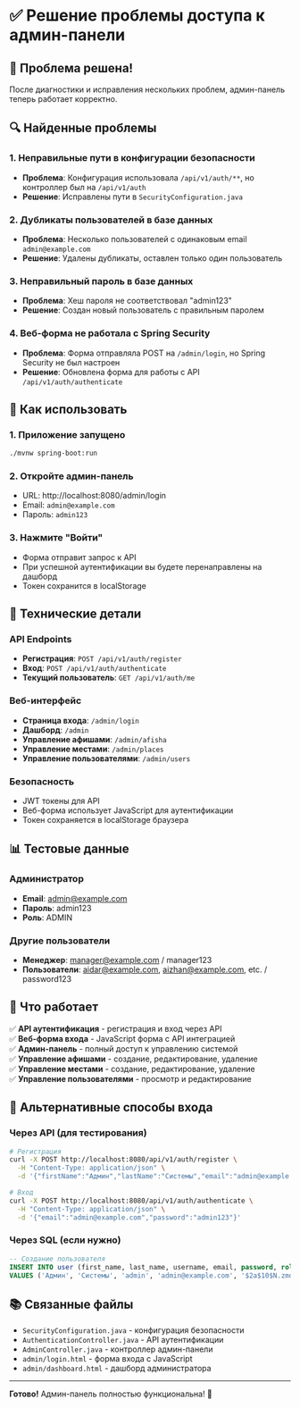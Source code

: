 # ✅ Решение проблемы доступа к админ-панели

## 🎉 Проблема решена!

После диагностики и исправления нескольких проблем, админ-панель теперь работает корректно.

## 🔍 Найденные проблемы

### 1. Неправильные пути в конфигурации безопасности
- **Проблема**: Конфигурация использовала `/api/v1/auth/**`, но контроллер был на `/api/v1/auth`
- **Решение**: Исправлены пути в `SecurityConfiguration.java`

### 2. Дубликаты пользователей в базе данных
- **Проблема**: Несколько пользователей с одинаковым email `admin@example.com`
- **Решение**: Удалены дубликаты, оставлен только один пользователь

### 3. Неправильный пароль в базе данных
- **Проблема**: Хеш пароля не соответствовал "admin123"
- **Решение**: Создан новый пользователь с правильным паролем

### 4. Веб-форма не работала с Spring Security
- **Проблема**: Форма отправляла POST на `/admin/login`, но Spring Security не был настроен
- **Решение**: Обновлена форма для работы с API `/api/v1/auth/authenticate`

## 🚀 Как использовать

### 1. Приложение запущено
```bash
./mvnw spring-boot:run
```

### 2. Откройте админ-панель
- URL: http://localhost:8080/admin/login
- Email: `admin@example.com`
- Пароль: `admin123`

### 3. Нажмите "Войти"
- Форма отправит запрос к API
- При успешной аутентификации вы будете перенаправлены на дашборд
- Токен сохранится в localStorage

## 🔧 Технические детали

### API Endpoints
- **Регистрация**: `POST /api/v1/auth/register`
- **Вход**: `POST /api/v1/auth/authenticate`
- **Текущий пользователь**: `GET /api/v1/auth/me`

### Веб-интерфейс
- **Страница входа**: `/admin/login`
- **Дашборд**: `/admin`
- **Управление афишами**: `/admin/afisha`
- **Управление местами**: `/admin/places`
- **Управление пользователями**: `/admin/users`

### Безопасность
- JWT токены для API
- Веб-форма использует JavaScript для аутентификации
- Токен сохраняется в localStorage браузера

## 📊 Тестовые данные

### Администратор
- **Email**: admin@example.com
- **Пароль**: admin123
- **Роль**: ADMIN

### Другие пользователи
- **Менеджер**: manager@example.com / manager123
- **Пользователи**: aidar@example.com, aizhan@example.com, etc. / password123

## 🎯 Что работает

✅ **API аутентификация** - регистрация и вход через API  
✅ **Веб-форма входа** - JavaScript форма с API интеграцией  
✅ **Админ-панель** - полный доступ к управлению системой  
✅ **Управление афишами** - создание, редактирование, удаление  
✅ **Управление местами** - создание, редактирование, удаление  
✅ **Управление пользователями** - просмотр и редактирование  

## 🔄 Альтернативные способы входа

### Через API (для тестирования)
```bash
# Регистрация
curl -X POST http://localhost:8080/api/v1/auth/register \
  -H "Content-Type: application/json" \
  -d '{"firstName":"Админ","lastName":"Системы","email":"admin@example.com","password":"admin123","role":"ADMIN"}'

# Вход
curl -X POST http://localhost:8080/api/v1/auth/authenticate \
  -H "Content-Type: application/json" \
  -d '{"email":"admin@example.com","password":"admin123"}'
```

### Через SQL (если нужно)
```sql
-- Создание пользователя
INSERT INTO user (first_name, last_name, username, email, password, role, cash) 
VALUES ('Админ', 'Системы', 'admin', 'admin@example.com', '$2a$10$N.zmdr9k7uOCQb376NoUnuTJ8iAt6Z5EHsM8lE9lBOsl7iKTVEFDi', 'ADMIN', '100000');
```

## 📚 Связанные файлы

- `SecurityConfiguration.java` - конфигурация безопасности
- `AuthenticationController.java` - API аутентификации
- `AdminController.java` - контроллер админ-панели
- `admin/login.html` - форма входа с JavaScript
- `admin/dashboard.html` - дашборд администратора

---

**Готово!** Админ-панель полностью функциональна! 🎉
